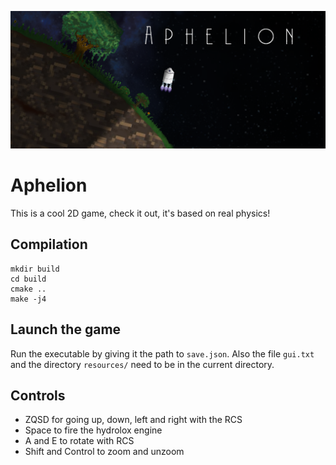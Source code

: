 ![Banner](resources/textures/screenshot.png)

# Aphelion
This is a cool 2D game, check it out, it's based on real physics!

## Compilation
```
mkdir build
cd build
cmake ..
make -j4
```

## Launch the game
Run the executable by giving it the path to `save.json`. Also the file `gui.txt` and the directory `resources/` need to be in the current directory.

## Controls
  - ZQSD for going up, down, left and right with the RCS
  - Space to fire the hydrolox engine
  - A and E to rotate with RCS
  - Shift and Control to zoom and unzoom
